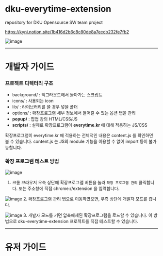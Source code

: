 # dku-everytime-extension
repository for DKU Opensource SW team project

https://kyni.notion.site/1b416d2b6c8c80de8a7eccb232fe7fb2

![image](https://github.com/user-attachments/assets/1835053e-0413-46ba-a23d-162bf56946e3)


---
# 개발자 가이드

### 프로젝트 디렉터리 구조
- background/ : 백그라운드에서 돌아가는 스크립트
- icons/ : 사용되는 icon
- lib/ : 라이브러리를 쓸 경우 넣을 폴더
- options/ : 확장프로그램 세부 정보에서 들어갈 수 있는 옵션 탭을 관리
- **popup/** : 팝업 창의 HTML/CSS/JS
- **scripts/** : 실제로 확장프로그램이 **everytime.kr** 에 대해 적용하는 JS/CSS

확장프로그램이 everytime.kr 에 적용하는 전체적인 내용은 content.js 를 확인하면 볼 수 있습니다.
content.js 는 JS의 module 기능을 이용할 수 없어 import 등이 불가능합니다.

### 확장 프로그램 테스트 방법

![image](https://github.com/user-attachments/assets/df6659b7-759e-4dcd-82db-b1ec7dad1177)
1. 크롬 브라우저 우측 상단에 확장프로그램 버튼을 눌러 `확장 프로그램 관리` 클릭합니다.
또는 주소창에 직접 chrome://extension 을 입력합니다.

![image](https://github.com/user-attachments/assets/47b917a6-02e3-433c-a4b0-ea7c762c8e45)
2. 확장프로그램 관리 탭으로 이동하였으면, 우측 상단에 개발자 모드를 킵니다.

![image](https://github.com/user-attachments/assets/dc1fba75-7b9f-499d-bbb5-5da6d64bd6ea)
3. 개발자 모드를 키면 압축해제된 확장프로그램을 로드할 수 있습니다.
이 방법으로 dku-everytime-extension 프로젝트를 직접 테스트할 수 있습니다.



---
# 유저 가이드
